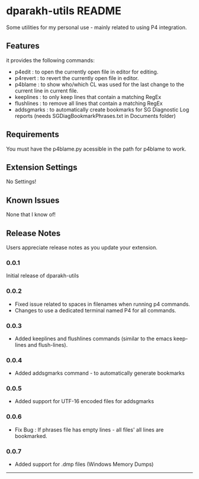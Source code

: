 # dparakh-utils README

Some utilities for my personal use - mainly related to using P4 integration.

## Features

it provides the following commands:

* p4edit : to open the currently open file in editor for editing.
* p4revert : to revert the currently open file in editor.
* p4blame : to show who/which CL was used for the last change to the current line in current file.
* keeplines : to only keep lines that contain a matching RegEx
* flushlines : to remove all lines that contain a matching RegEx
* addsgmarks : to automatically create bookmarks for SG Diagnostic Log reports (needs SGDiagBookmarkPhrases.txt in Documents folder)

## Requirements

You must have the p4blame.py acessible in the path for p4blame to work.

## Extension Settings

No Settings!

## Known Issues

None that I know of!

## Release Notes

Users appreciate release notes as you update your extension.

### 0.0.1

Initial release of dparakh-utils

### 0.0.2

* Fixed issue related to spaces in filenames when running p4 commands.
* Changes to use a dedicated terminal named P4 for all commands.

### 0.0.3

* Added keeplines and flushlines commands (similar to the emacs keep-lines and flush-lines).

### 0.0.4

* Added addsgmarks command - to automatically generate bookmarks

### 0.0.5

* Added support for UTF-16 encoded files for addsgmarks

### 0.0.6

* Fix Bug : If phrases file has empty lines - all files' all lines are bookmarked.

### 0.0.7

* Added support for .dmp files (Windows Memory Dumps)

-----------------------------------------------------------------------------------------------------------

